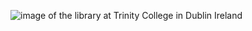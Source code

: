 ![image of the library at Trinity College in Dublin Ireland](https://i.pinimg.com/originals/86/9a/dd/869add1eaa451bef63957335dc534d4f.jpg)

